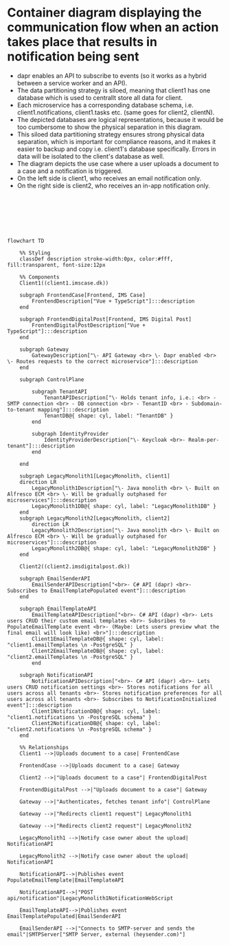 # Container diagram displaying the communication flow when an action takes place that results in notification being sent

- dapr enables an API to subscribe to events (so it works as a hybrid between a service worker and an API).
- The data partitioning strategy is siloed, meaning that client1 has one database which is used to centrallt store all data for client.
- Each microservice has a corresponding database schema, i.e. client1.notifications, client1.tasks etc. (same goes for client2, clientN).
- The depicted databases are logical representations, because it would be too cumbersome to show the physical separation in this diagram.
- This siloed data partitioning strategy ensures strong physical data separation, which is important for compliance reasons, and it makes it easier to backup and copy i.e. client1's database specifically. Errors in data will be isolated to the client's database as well.
- The diagram depicts the use case where a user uploads a document to a case and a notification is triggered.
- On the left side is client1, who receives an email notification only.
- On the right side is client2, who receives an in-app notification only.

<br>
<br>
<br>
<br>
<br>

```mermaid
flowchart TD

    %% Styling
    classDef description stroke-width:0px, color:#fff, fill:transparent, font-size:12px

    %% Components
    Client1((client1.imscase.dk))

    subgraph FrontendCase[Frontend, IMS Case]
        FrontendDescription["Vue + TypeScript"]:::description
    end

    subgraph FrontendDigitalPost[Frontend, IMS Digital Post]
        FrontendDigitalPostDescription["Vue + TypeScript"]:::description
    end

    subgraph Gateway
        GatewayDescription["\- API Gateway <br> \- Dapr enabled <br> \- Routes requests to the correct microservice"]:::description
    end

    subgraph ControlPlane
    
        subgraph TenantAPI
            TenantAPIDescription["\- Holds tenant info, i.e.: <br> - SMTP connection <br> - DB connection <br> - TenantID <br> - Subdomain-to-tenant mapping"]:::description
            TenantDB@{ shape: cyl, label: "TenantDB" }
        end

        subgraph IdentityProvider
            IdentityProviderDescription["\- Keycloak <br>- Realm-per-tenant"]:::description
        end

    end

    subgraph LegacyMonolith1[LegacyMonolith, client1]
    direction LR
        LegacyMonolith1Description["\- Java monolith <br> \- Built on Alfresco ECM <br> \- Will be gradually outphased for microservices"]:::description
        LegacyMonolith1DB@{ shape: cyl, label: "LegacyMonolith1DB" }
    end
    subgraph LegacyMonolith2[LegacyMonolith, client2]
        direction LR
        LegacyMonolith2Description["\- Java monolith <br> \- Built on Alfresco ECM <br> \- Will be gradually outphased for microservices"]:::description
        LegacyMonolith2DB@{ shape: cyl, label: "LegacyMonolith2DB" }
    end

    Client2((client2.imsdigitalpost.dk))

    subgraph EmailSenderAPI
        EmailSenderAPIDescription["<br>- C# API (dapr) <br>- Subscribes to EmailTemplatePopulated event"]:::description
    end

    subgraph EmailTemplateAPI
        EmailTemplateAPIDescription["<br>- C# API (dapr) <br>- Lets users CRUD their custom email templates <br>- Subsribes to PopulateEmailTemplate event <br>- (Maybe: Lets users preview what the final email will look like) <br>"]:::description
        Client1EmailTemplateDB@{ shape: cyl, label: "client1.emailTemplates \n -PostgreSQL" }
        Client2EmailTemplateDB@{ shape: cyl, label: "client2.emailTemplates \n -PostgreSQL" }
        end

    subgraph NotificationAPI
        NotificationAPIDescription["<br>- C# API (dapr) <br>- Lets users CRUD notification settings <br>- Stores notifications for all users across all tenants <br>- Stores notification preferences for all users across all tenants <br>- Subscribes to NotificationInitialized event"]:::description
        Client1NotificationDB@{ shape: cyl, label: "client1.notifications \n -PostgreSQL schema" }
        Client2NotificationDB@{ shape: cyl, label: "client2.notifications \n -PostgreSQL schema" }
    end

    %% Relationships
    Client1 -->|Uploads document to a case| FrontendCase

    FrontendCase -->|Uploads document to a case| Gateway

    Client2 -->|"Uploads document to a case"| FrontendDigitalPost

    FrontendDigitalPost -->|"Uploads document to a case"| Gateway

    Gateway -->|"Authenticates, fetches tenant info"| ControlPlane

    Gateway -->|"Redirects client1 request"| LegacyMonolith1

    Gateway -->|"Redirects client2 request"| LegacyMonolith2

    LegacyMonolith1 -->|Notify case owner about the upload| NotificationAPI

    LegacyMonolith2 -->|Notify case owner about the upload| NotificationAPI

    NotificationAPI-->|Publishes event PopulateEmailTemplate|EmailTemplateAPI
    
    NotificationAPI-->|"POST api/notification"|LegacyMonolith1NotificationWebScript

    EmailTemplateAPI-->|Publishes event EmailTemplatePopulated|EmailSenderAPI

    EmailSenderAPI -->|"Connects to SMTP-server and sends the email"|SMTPServer["SMTP Server, external (heysender.com)"]

```

